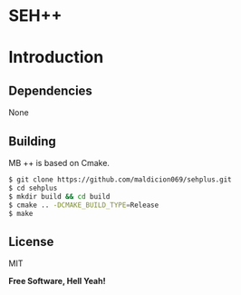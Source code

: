 # SEH++

# Introduction

## Dependencies
None

## Building
MB ++ is based on Cmake.

```sh
$ git clone https://github.com/maldicion069/sehplus.git
$ cd sehplus
$ mkdir build && cd build
$ cmake .. -DCMAKE_BUILD_TYPE=Release
$ make
```
License
----
MIT

**Free Software, Hell Yeah!**
